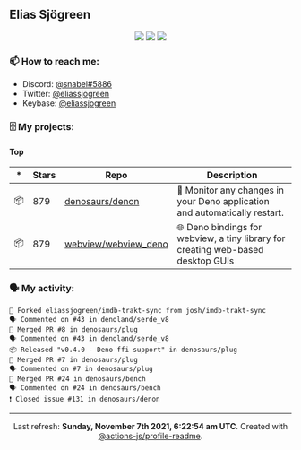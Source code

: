 ## Elias Sjögreen

<p align="center">
  <img src="https://img.shields.io/badge/🎂-dec. 2003-success" />
  <img src="https://img.shields.io/badge/🌎-Stockholm-informational" />
  <img src="https://img.shields.io/badge/👦-He/Him-informational" />
</p>

### 📫 How to reach me:

- Discord: [@snabel#5886](https://discord.com/users/267978757799673866)
- Twitter: [@eliassjogreen](https://twitter.com/eliassjogreen)
- Keybase: [@eliassjogreen](https://keybase.io/eliassjogreen)

### 🗄 My projects:

#### Top
|*|Stars|Repo|Description|
|---|---|---|---|
| 📦 | 879 | [denosaurs/denon](https://github.com/denosaurs/denon) | 👀 Monitor any changes in your Deno application and automatically restart. |
| 📦 | 879 | [webview/webview_deno](https://github.com/webview/webview_deno) | 🌐 Deno bindings for webview, a tiny library for creating web-based desktop GUIs |

### 🗣 My activity:

```
🍴 Forked eliassjogreen/imdb-trakt-sync from josh/imdb-trakt-sync
🗣 Commented on #43 in denoland/serde_v8
🎉 Merged PR #8 in denosaurs/plug
🗣 Commented on #43 in denoland/serde_v8
📦 Released "v0.4.0 - Deno ffi support" in denosaurs/plug
🎉 Merged PR #7 in denosaurs/plug
🗣 Commented on #7 in denosaurs/plug
🎉 Merged PR #24 in denosaurs/bench
🗣 Commented on #24 in denosaurs/bench
❗️ Closed issue #131 in denosaurs/denon
```

------------
<p align="center">Last refresh: <b>Sunday, November 7th 2021, 6:22:54 am UTC</b>. Created with <a href=https://github.com/marketplace/actions/profile-readme>@actions-js/profile-readme</a>.</p>
